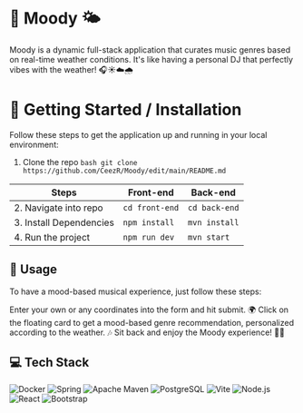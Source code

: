 # 🎵 Moody 🌤️
Moody is a dynamic full-stack application that curates music genres based on real-time weather conditions. It's like having a personal DJ that perfectly vibes with the weather! 🎧☀️☁️🌧️

# 🚀 Getting Started / Installation
Follow these steps to get the application up and running in your local environment:

1. Clone the repo
```bash git clone https://github.com/CeezR/Moody/edit/main/README.md ```

| Steps                            | Front-end                 | Back-end                  |
| ---------------------------------| ------------------------- | ------------------------- |
| 2. Navigate into repo            | `cd front-end`            | `cd back-end`             |
| 3. Install Dependencies          | `npm install`             | `mvn install`             |
| 4. Run the project               | `npm run dev`             | `mvn start`               |

## 🎯 Usage
To have a mood-based musical experience, just follow these steps:

Enter your own or any coordinates into the form and hit submit. 🌍
Click on the floating card to get a mood-based genre recommendation, personalized according to the weather. 🎶
Sit back and enjoy the Moody experience! 🎵🌈

## 💻 Tech Stack
![Docker](https://img.shields.io/badge/Docker-2CA5E0?style=for-the-badge&logo=docker&logoColor=white)
![Spring](https://img.shields.io/badge/Spring-6DB33F?style=for-the-badge&logo=spring&logoColor=white)
![Apache Maven](https://img.shields.io/badge/apache_maven-C71A36?style=for-the-badge&logo=apachemaven&logoColor=white)
![PostgreSQL](https://img.shields.io/badge/PostgreSQL-316192?style=for-the-badge&logo=postgresql&logoColor=white)
![Vite](https://img.shields.io/badge/Vite-B73BFE?style=for-the-badge&logo=vite&logoColor=FFD62E)
![Node.js](https://img.shields.io/badge/Node.js-339933?style=for-the-badge&logo=nodedotjs&logoColor=white)
![React](https://img.shields.io/badge/React-20232A?style=for-the-badge&logo=react&logoColor=61DAFB)
![Bootstrap](https://img.shields.io/badge/Bootstrap-563D7C?style=for-the-badge&logo=bootstrap&logoColor=white)
